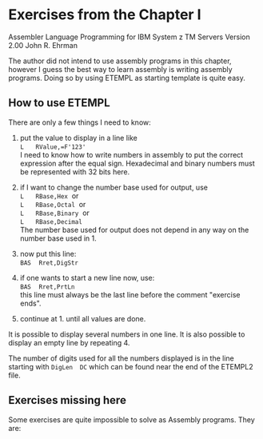 # Exercises from the Chapter I    
Assembler Language Programming
for
IBM System z TM Servers
Version 2.00
John R. Ehrman

The author did not intend to use assembly programs in this chapter,
however I guess the best way to learn assembly is writing assembly programs.
Doing so by using ETEMPL as starting template is quite easy.

## How to use ETEMPL

There are only a few things I need to know:

  1. put the value to display in a line like <br>
  `L`&nbsp;&nbsp;&nbsp;&nbsp;&nbsp;&nbsp;`RValue,=F'123'`<br>
  I need to know how to write numbers in assembly to put the correct
expression after the equal sign. Hexadecimal and binary numbers must
be represented with 32 bits here.

  2. if I want to change the number base used for output, use <br>
  `L`&nbsp;&nbsp;&nbsp;&nbsp;&nbsp;&nbsp;`RBase,Hex`&nbsp;&nbsp;or<br>
  `L`&nbsp;&nbsp;&nbsp;&nbsp;&nbsp;&nbsp;`RBase,Octal`&nbsp;&nbsp;or<br>
  `L`&nbsp;&nbsp;&nbsp;&nbsp;&nbsp;&nbsp;`RBase,Binary`&nbsp;&nbsp;or<br>
  `L`&nbsp;&nbsp;&nbsp;&nbsp;&nbsp;&nbsp;`RBase,Decimal`<br>
  The number base used for output does not depend in any way on the
number base used in 1.

  3. now put this line:<br>
  `BAS`&nbsp;&nbsp;&nbsp;&nbsp;`Rret,DigStr`

  4. if one wants to start a new line now, use:<br>
  `BAS`&nbsp;&nbsp;&nbsp;&nbsp;`Rret,PrtLn`<br>
  this line must always be the last line before the comment "exercise ends".

  5. continue at 1. until all values are done.

It is possible to display several numbers in one line. It is also
possible to display an empty line by repeating 4.

The number of digits used for all the numbers displayed is in the line
starting with `DigLen  DC` which can be found near the end of the
ETEMPL2 file.

## Exercises missing here

Some exercises are quite impossible to solve as Assembly programs. They are:
